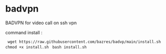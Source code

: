 # badvpn
BADVPN for video call on ssh vpn 

command install :

 `` wget https://raw.githubusercontent.com/bazres/badvp/main/install.sh`` 
  ``chmod +x install.sh `` 
  `` bash install.sh ``

